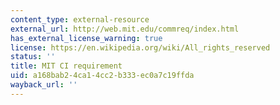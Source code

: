 ```yaml
---
content_type: external-resource
external_url: http://web.mit.edu/commreq/index.html
has_external_license_warning: true
license: https://en.wikipedia.org/wiki/All_rights_reserved
status: ''
title: MIT CI requirement
uid: a168bab2-4ca1-4cc2-b333-ec0a7c19ffda
wayback_url: ''
---
```

